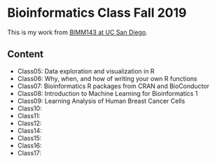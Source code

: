 # Bioinformatics Class Fall 2019

This is my work from [BIMM143 at UC San Diego](https://bioboot.github.io/bimm143_F19/).

## Content
- Class05: Data exploration and visualization in R
- Class06: Why, when, and how of writing your own R functions
- Class07: Bioinformatics R packages from CRAN and BioConductor
- Class08: Introduction to Machine Learning for Bioinformatics 1
- Class09: Learning Analysis of Human Breast Cancer Cells
- Class10: 
- Class11:
- Class12:
- Class14:
- Class15:
- Class16:
- Class17:
